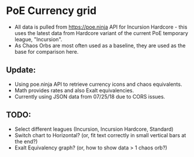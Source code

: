 # PoE Currency grid
- All data is pulled from https://poe.ninja API for Incursion Hardcore - this uses the latest data from Hardcore variant of the current PoE temporary league, "Incursion".
- As Chaos Orbs are most often used as a baseline, they are used as the base for comparison here.

## Update: 
- Using poe.ninja API to retrieve currency icons and chaos equivalents. 
- Math provides rates and also Exalt equivalencies.
- Currently using JSON data from 07/25/18 due to CORS issues. 

## TODO:
- Select different leagues (Incursion, Incursion Hardcore, Standard)
- Switch chart to Horizontal? (or, fit text correctly in small vertical bars at the end?) 
- Exalt Equivalency graph? (or, how to show data > 1 chaos orb?)
